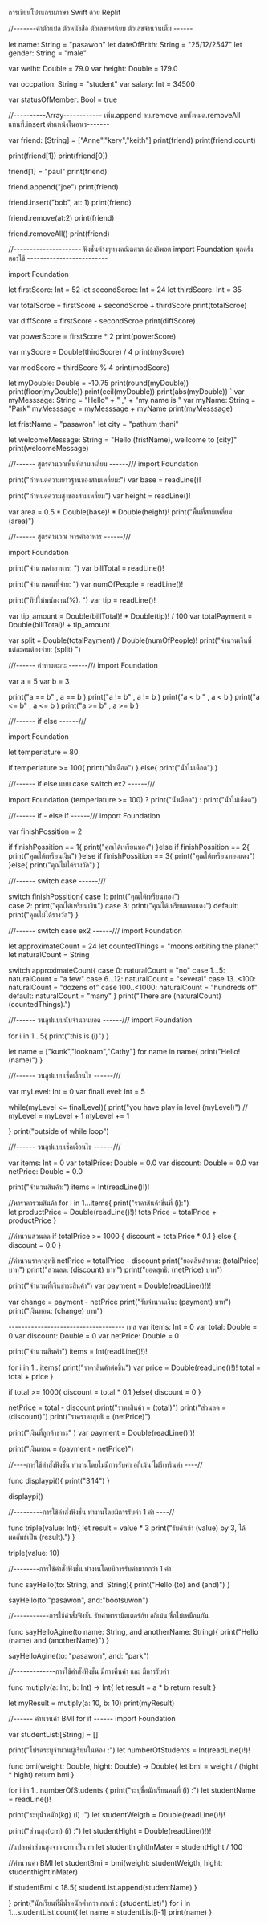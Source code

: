 การเขียนโปรแกรมภาษา Swift ด้วย Replit 

//-------ค่าตัวแปล ตัวหนังสือ ตัวเลขทศนิยม ตัวเลขจำนวนเต็ม ------

let name: String = "pasawon"
let dateOfBrith: String = "25/12/2547"
let gender: String = "male"

var weiht: Double = 79.0
var height: Double = 179.0

var occpation: String = "student"
var salary: Int = 34500

var statusOfMember: Bool = true 


//----------Array------------ เพิ่ม.append  ลบ.remove ลบทั้งหมด.removeAll แทนที่.insert ตำแหน่งในอาเร-------

var friend: [String] = ["Anne","kery","keith"]
print(friend)
print(friend.count)

print(friend[1])
print(friend[0])

friend[1] = "paul"
print(friend) 

friend.append("joe")
print(friend)

friend.insert("bob", at: 1)
print(friend)

friend.remove(at:2)
print(friend)

friend.removeAll()
print(friend)

//--------------------- ฟังชั่นต่างๆทางคณิตศาต ต้องอิพอต import Foundation ทุกครั้งตอรใช้ -------------------------

import Foundation

let firstScore: Int = 52
let secondScroe: Int = 24
let thirdScore: Int = 35

var totalScroe = firstScore + secondScroe + thirdScore
print(totalScroe)

var diffScore = firstScore - secondScroe
print(diffScore)

var powerScore = firstScore * 2
print(powerScore)

var myScore = Double(thirdScore) / 4
print(myScore)

var modScore = thirdScore % 4
print(modScore)

let myDouble: Double = -10.75
print(round(myDouble))
print(floor(myDouble))
print(ceil(myDouble))
print(abs(myDouble))
`
var myMesssage: String =  "Hello" + " ," + "my name is "
var myName: String = "Park"
myMesssage = myMesssage + myName
print(myMesssage)


let fristName = "pasawon"
let city = "pathum thani"

let welcomeMessage: String = "Hello \(fristName), wellcome to \(city)" 
print(welcomeMessage)


///------ สูตรคำนวณพื้นที่สามเหลี่ยม ------///
import Foundation

print("กำหนดความยาวฐานของสามเหลี่ยม:")
var base = readLine()!

print("กำหนดความสูงของสามเหลี่ยม")
var height = readLine()!

var area = 0.5 * Double(base)! * Double(height)!
print("พื้นที่สามเหลี่ยม: \(area)")


///------ สูตรคำนวณ หารค่าอาหาร ------///

import Foundation


print("จำนวนค่าอาหาร: ")
var billTotal = readLine()!

print("จำนวนคนที่จ่าย: ")
var numOfPeople = readLine()!

print("ทิปให้พนักงาน(%): ")
var tip = readLine()!

var tip_amount = Double(billTotal)! * Double(tip)! / 100
var totalPayment = Double(billTotal)! + tip_amount


var split = Double(totalPayment) / Double(numOfPeople)!
print("จำนวนเงินที่แต่ละคนต้องจ่าย: \(split) ")


///------ ค่าทางตะกะ ------///
import Foundation

var a = 5
var b = 3

print("a == b" , a == b )
print("a != b" , a != b )
print("a < b " , a < b )
print("a <= b" , a <= b )
print("a >= b" , a >= b )


///------ if else ------///

import Foundation

let temperlature = 80

if temperlature >= 100{
  print("น้ำเดือด")
} else{
  print("น้ำไม่เดือด")
}

///------ if else แบบ case switch ex2 ------///

import Foundation
(temperlature >= 100) ? print("น้ำเดือด") : print("น้ำไม่เดือด")



///------ if - else if   ------///
import Foundation


var finishPossition = 2

if finishPossition == 1{
  print("คุณได้เหรียนทอง")
}else if finishPossition == 2{
  print("คุณได้เหรียนเงิน")
}else if finishPossition == 3{
  print("คุณได้เหรียนทองแดง")
}else{
  print("คุณไม่ได้รางวัล")
}


///------ switch case   ------///

switch finishPossition{
  case 1:
  print("คุณได้เหรียนทอง")  
   case 2: 
  print("คุณได้เหรียนเงิน")
  case 3:
  print("คุณได้เหรียนทองแดง")
  default:
  print("คุณไม่ได้รางวัล")
}


///------ switch case  ex2 ------///
import Foundation

let approximateCount = 24
let countedThings = "moons orbiting the planet"
let naturalCount = String

switch approximateCount{
  case 0:
    naturalCount = "no"
  case 1...5:
    naturalCount = "a few"
  case 6...12:
    naturalCount = "several"
  case 13..<100:
    naturalCount = "dozens of"
  case 100..<1000:
    naturalCount = "hundreds of"
  default:
    naturalCount = "many"
}
print("There are \(naturalCount) \(countedThings).")


///------ วนลูปแบบนับจำนวนยอด ------///
import Foundation

for i in 1...5{
print("this is \(i)")
}  

let name = ["kunk","looknam","Cathy"]
for name in name{
  print("Hello! \(name)")
}

///------ วนลูปแบบเช็คเงื่อนไข ------///

var myLevel: Int = 0
var finalLevel: Int = 5

while(myLevel <= finalLevel){
  print("you have play in level \(myLevel)")
  // myLevel = myLevel + 1
  myLevel += 1
  
}
print("outside of while loop")


///------ วนลูปแบบเช็คเงื่อนไข ------///

var items: Int = 0
var totalPrice: Double = 0.0 
var discount: Double = 0.0 
var netPrice: Double = 0.0

print("จำนวนสินค้า:")
items = Int(readLine()!)!

//หาราคารวมสินค้า
for i in 1...items{
  print("ราคาสินค้าชิ่นที่ \(i):")  
  let productPrice = Double(readLine()!)!
  totalPrice = totalPrice + productPrice 
}

//คำนวนส่วนลด
if totalPrice >= 1000 {
  discount = totalPrice * 0.1
} else {
discount = 0.0
}

//คำนวนราคาสุทธิ
netPrice = totalPrice - discount
print("ยอดสินค้ารวม: \(totalPrice) บาท")
print("ส่วนลด: \(discount) บาท")
print("ยอดสุทธิ: \(netPrice) บาท")

print("จำนวนที่เงินชำระสินค้า")
var payment = Double(readLine()!)!

var change = payment - netPrice
print("รับจำนวนเงิน: \(payment) บาท")
print("เงินทอน: \(change) บาท")


------------------------------------ เทส
var items: Int = 0
var total: Double = 0
var discount: Double = 0
var netPrice: Double = 0

print("จำนวนสินค้า")
items = Int(readLine()!)!

for i in 1...items{
  print("ราคาสินค้าต่อชิ้น")
  var price = Double(readLine()!)!
  total = total + price
}
  
if total >= 1000{
  discount = total * 0.1
}else{
  discount = 0
}

netPrice = total - discount
print("ราคาสินค้า = \(total)")
print("ส่วนลด = \(discount)")
print("ราคราคาสุทธิ = \(netPrice)")

print("เงินที่ลูกค้าชำระ" )
var payment = Double(readLine()!)!

print("เงินทอน = \(payment - netPrice)") 



//----การใช้คำสั่งฟังชั่น ทำงานโดยไม่มีการรับค่า อกี่เม้น ไม่รีเทรินค่า ----//

func displaypi(){ 
 print("3.14") }

displaypi() 

//---------การใช้คำสั่งฟังชั่น ทำงานโดยมีการรับค่า 1 ค่า ----//

func triple(value: Int){ 
  let result = value * 3 
  print("รับค่าเข้า \(value) by 3, ได้ผลลัพธ์เป็น \(result).") 
}

triple(value: 10)

//--------การใช้คำสั่งฟังชั่น ทำงานโดยมีการรับค่ามากกว่า 1 ค่า

func sayHello(to: String, and: String){ 
print("Hello \(to) and \(and)") 
} 

sayHello(to:"pasawon", and:"bootsuwon")

//-----------การใช้คำสั่งฟังชั่น รับค่าพารามิตเตอร์กับ อกี่เม้น ชื่อไม่เหมือนกัน

func sayHelloAgine(to name: String, and anotherName: String){ 
print("Hello \(name) and \(anotherName)") 
} 

sayHelloAgine(to: "pasawon", and: "park")

//-------------การใช้คำสั่งฟังชั่น มีการคืนค่า และ มีการรับค่า

func mutiply(a: Int, b: Int) -> Int{
let result = a * b 
 return result 
}

let myResult = mutiply(a: 10, b: 10) 
print(myResult)


//------ คำนวนค่า BMI for if ------
import Foundation

var studentList:[String] = []

print("โปรดระบุจำนวนผู้เรียนในห้อง :")
let numberOfStudents = Int(readLine()!)!

func bmi(weight: Double, hight: Double) -> Double{
  let bmi = weight / (hight * hight)
  return bmi
}

for i in 1...numberOfStudents {
  print("ระบุชื่อนักเรียนคนที่ \(i) :")
  let studentName = readLine()!
  
  print("ระบุน้ำหนัก(kg) \(i) :")
  let studentWeigth = Double(readLine()!)!
  
  print("ส่วนสูง(cm) \(i) :")
  let studentHight = Double(readLine()!)!

  //แปลงค่าส่วนสูงจาก cm เป็น m 
  let studenthightInMater = studentHight / 100

  //คำนวนค่า BMI
  let studentBmi = bmi(weight: studentWeigth, hight: studenthightInMater)

  if studentBmi < 18.5{
    studentList.append(studentName)
  }

}
print("นักเรียนที่มีน้ำหนักต่ำกว่าเกณฑ์ : \(studentList)")
for i in 1...studentList.count{
  let name = studentList[i-1]
  print(name)
}




